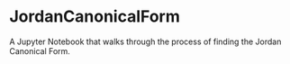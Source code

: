 # JordanCanonicalForm
A Jupyter Notebook that walks through the process of finding the Jordan Canonical Form.
